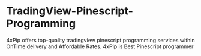 # TradingView-Pinescript-Programming
4xPip offers top-quality tradingview pinescript programming services within OnTime delivery and Affordable Rates. 4xPip is Best Pinescript programmer
